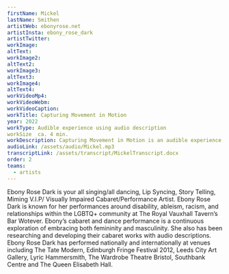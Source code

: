 ```yaml
---
firstName: Mickel
lastName: Smithen
artistWeb: ebonyrose.net
artistInsta: ebony_rose_dark
artistTwitter: 
workImage: 
altText:
workImage2:
altText2:
workImage3:
altText3:
workImage4:
altText4:
workVideoMp4:
workVideoWebm:
workVideoCaption:
workTitle: Capturing Movement in Motion
year: 2022
workType: Audible experience using audio description 
workSize  ca. 4 min. 
workDescription: Capturing Movement in Motion is an audible experience describing two images, one of which is blurry. This is how I see as a visually impaired person. The other is clear, which is how my vision changes depending on the lighting and the contrast in colours around me. The audible experience explores what it is like to be heavily reliant on contrast lighting magnification in order to create a clear image. The audible experience can be experienced while sitting down, standing up or moving around.
audioLink: /assets/audio/Mickel.mp3
transcriptLink: /assets/transcript/MickelTranscript.docx
order: 2
teams:
  - artists
---
```


Ebony Rose Dark is your all singing/all dancing, Lip Syncing, Story Telling, Miming V.I.P/ Visually Impaired Cabaret/Performance Artist. Ebony Rose Dark is known for her performances around disability, ableism, racism, and relationships within the LGBTQ+ community at The Royal Vauxhall Tavern’s Bar Wotever. Ebony’s cabaret and dance performance is a continuous exploration of embracing both femininity and masculinity. She also has been researching and developing their cabaret works with audio descriptions. Ebony Rose Dark has performed nationally and internationally at venues including The Tate Modern, Edinburgh Fringe Festival 2012, Leeds City Art Gallery, Lyric Hammersmith, The Wardrobe Theatre Bristol, Southbank Centre and The Queen Elisabeth Hall. 

